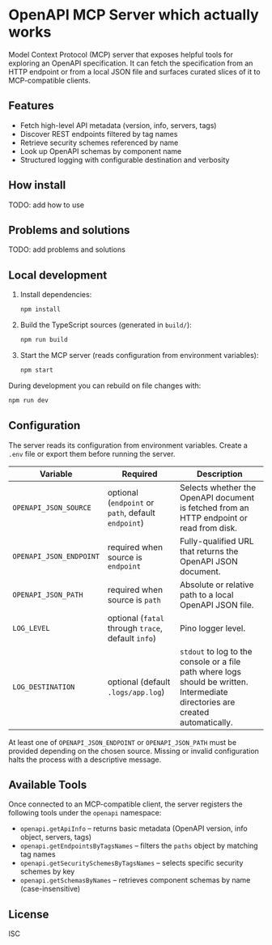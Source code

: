 # OpenAPI MCP Server which actually works

Model Context Protocol (MCP) server that exposes helpful tools for exploring an OpenAPI specification. It can fetch the specification from an HTTP endpoint or from a local JSON file and surfaces curated slices of it to MCP-compatible clients.

## Features
- Fetch high-level API metadata (version, info, servers, tags)
- Discover REST endpoints filtered by tag names
- Retrieve security schemes referenced by name
- Look up OpenAPI schemas by component name
- Structured logging with configurable destination and verbosity

## How install
TODO: add how to use

## Problems and solutions
TODO: add problems and solutions

## Local development
1. Install dependencies:
   ```bash
   npm install
   ```
2. Build the TypeScript sources (generated in `build/`):
   ```bash
   npm run build
   ```
3. Start the MCP server (reads configuration from environment variables):
   ```bash
   npm start
   ```

During development you can rebuild on file changes with:
```bash
npm run dev
```

## Configuration
The server reads its configuration from environment variables. Create a `.env` file or export them before running the server.

| Variable | Required | Description |
| --- | --- | --- |
| `OPENAPI_JSON_SOURCE` | optional (`endpoint` or `path`, default `endpoint`) | Selects whether the OpenAPI document is fetched from an HTTP endpoint or read from disk. |
| `OPENAPI_JSON_ENDPOINT` | required when source is `endpoint` | Fully-qualified URL that returns the OpenAPI JSON document. |
| `OPENAPI_JSON_PATH` | required when source is `path` | Absolute or relative path to a local OpenAPI JSON file. |
| `LOG_LEVEL` | optional (`fatal` through `trace`, default `info`) | Pino logger level. |
| `LOG_DESTINATION` | optional (default `.logs/app.log`) | `stdout` to log to the console or a file path where logs should be written. Intermediate directories are created automatically. |

At least one of `OPENAPI_JSON_ENDPOINT` or `OPENAPI_JSON_PATH` must be provided depending on the chosen source. Missing or invalid configuration halts the process with a descriptive message.

## Available Tools
Once connected to an MCP-compatible client, the server registers the following tools under the `openapi` namespace:
- `openapi.getApiInfo` – returns basic metadata (OpenAPI version, info object, servers, tags)
- `openapi.getEndpointsByTagsNames` – filters the `paths` object by matching tag names
- `openapi.getSecuritySchemesByTagsNames` – selects specific security schemes by key
- `openapi.getSchemasByNames` – retrieves component schemas by name (case-insensitive)

## License
ISC

